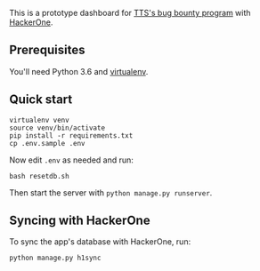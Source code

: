 This is a prototype dashboard for
[TTS's bug bounty program][bugbounty] with [HackerOne][].

## Prerequisites

You'll need Python 3.6 and [virtualenv][].

## Quick start

```
virtualenv venv
source venv/bin/activate
pip install -r requirements.txt
cp .env.sample .env
```

Now edit `.env` as needed and run:

```
bash resetdb.sh
```

Then start the server with `python manage.py runserver`.

## Syncing with HackerOne

To sync the app's database with HackerOne, run:

```
python manage.py h1sync
```

[bugbounty]: https://github.com/18F/tts-buy-bug-bounty
[HackerOne]: https://hackerone.com/
[virtualenv]: http://python-guide-pt-br.readthedocs.io/en/latest/dev/virtualenvs/
